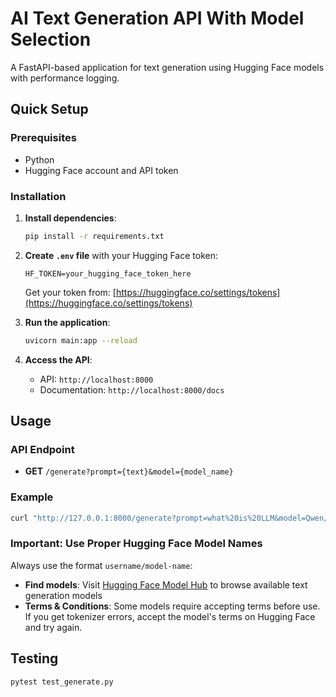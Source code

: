 # AI Text Generation API With Model Selection

A FastAPI-based application for text generation using Hugging Face models with performance logging.

## Quick Setup

### Prerequisites
- Python 
- Hugging Face account and API token

### Installation

1. **Install dependencies**:
   ```bash
   pip install -r requirements.txt
   ```

2. **Create `.env` file** with your Hugging Face token:
   ```env
   HF_TOKEN=your_hugging_face_token_here
   ```
   Get your token from: [https://huggingface.co/settings/tokens](https://huggingface.co/settings/tokens)

3. **Run the application**:
   ```bash
   uvicorn main:app --reload
   ```

4. **Access the API**:
   - API: `http://localhost:8000`
   - Documentation: `http://localhost:8000/docs`

## Usage

### API Endpoint
- **GET** `/generate?prompt={text}&model={model_name}`

### Example
```bash
curl "http://127.0.0.1:8000/generate?prompt=what%20is%20LLM&model=Qwen/Qwen2.5-Coder-32B-Instruct"
```

### Important: Use Proper Hugging Face Model Names

Always use the format `username/model-name`:

- **Find models**: Visit [Hugging Face Model Hub](https://huggingface.co/models?pipeline_tag=text-generation) to browse available text generation  models
- **Terms & Conditions**: Some models require accepting terms before use. If you get tokenizer errors, accept the model's terms on Hugging Face and try again.


## Testing
```bash
pytest test_generate.py 
```
